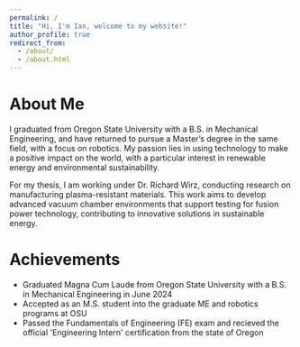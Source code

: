 ```yaml
---
permalink: /
title: "Hi, I'm Ian, welcome to my website!"
author_profile: true
redirect_from: 
  - /about/
  - /about.html
---
```


About Me
======
I graduated from Oregon State University with a B.S. in Mechanical Engineering, and have returned to pursue a Master’s degree in the same field, with a focus on robotics. My passion lies in using technology to make a positive impact on the world, with a particular interest in renewable energy and environmental sustainability. 

For my thesis, I am working under Dr. Richard Wirz, conducting research on manufacturing plasma-resistant materials. This work aims to develop advanced vacuum chamber environments that support testing for fusion power technology, contributing to innovative solutions in sustainable energy.

Achievements
======
- Graduated Magna Cum Laude from Oregon State University with a B.S. in Mechanical Engineering in June 2024
- Accepted as an M.S. student into the graduate ME and robotics programs at OSU
- Passed the Fundamentals of Engineering (FE) exam and recieved the official 'Engineering Intern' certification from the state of Oregon